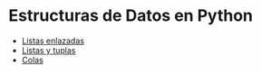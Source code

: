 # Estructuras de Datos en Python

- [Listas enlazadas](0.LinkedLists/)
- [Listas y tuplas](1.ListAndTuple/)
- [Colas](2.Queue/)